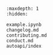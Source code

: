 ```{include} ../README.md
```

```{toctree}
:maxdepth: 1
:hidden:

example.ipynb
changelog.md
contributing.md
conduct.md
autoapi/index
```


